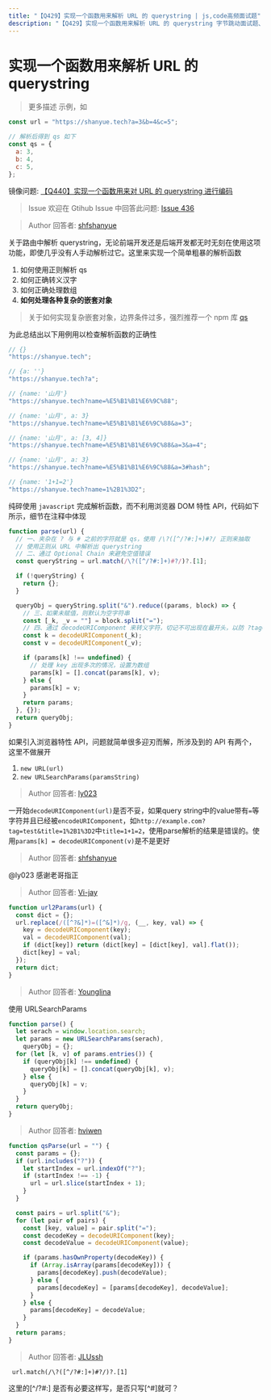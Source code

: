 ```yaml
---
title: "【Q429】实现一个函数用来解析 URL 的 querystring | js,code高频面试题"
description: "【Q429】实现一个函数用来解析 URL 的 querystring 字节跳动面试题、阿里腾讯面试题、美团小米面试题。"
---
```


# 实现一个函数用来解析 URL 的 querystring

> 更多描述
> 示例，如

```js
const url = "https://shanyue.tech?a=3&b=4&c=5";

// 解析后得到 qs 如下
const qs = {
  a: 3,
  b: 4,
  c: 5,
};
```

镜像问题: [【Q440】实现一个函数用来对 URL 的 querystring 进行编码](https://github.com/shfshanyue/Daily-Question/issues/448)

> Issue
> 欢迎在 Gtihub Issue 中回答此问题: [Issue 436](https://github.com/shfshanyue/Daily-Question/issues/436)

> Author
> 回答者: [shfshanyue](https://github.com/shfshanyue)

关于路由中解析 querystring，无论前端开发还是后端开发都无时无刻在使用这项功能，即使几乎没有人手动解析过它。这里来实现一个简单粗暴的解析函数

1. 如何使用正则解析 qs
1. 如何正确转义汉字
1. 如何正确处理数组
1. **如何处理各种复杂的嵌套对象**

> 关于如何实现复杂嵌套对象，边界条件过多，强烈推荐一个 npm 库 [qs](https://github.com/ljharb/qs)

为此总结出以下用例用以检查解析函数的正确性

```js
// {}
"https://shanyue.tech";

// {a: ''}
"https://shanyue.tech?a";

// {name: '山月'}
"https://shanyue.tech?name=%E5%B1%B1%E6%9C%88";

// {name: '山月', a: 3}
"https://shanyue.tech?name=%E5%B1%B1%E6%9C%88&a=3";

// {name: '山月', a: [3, 4]}
"https://shanyue.tech?name=%E5%B1%B1%E6%9C%88&a=3&a=4";

// {name: '山月', a: 3}
"https://shanyue.tech?name=%E5%B1%B1%E6%9C%88&a=3#hash";

// {name: '1+1=2'}
"https://shanyue.tech?name=1%2B1%3D2";
```

纯碎使用 `javascript` 完成解析函数，而不利用浏览器 DOM 特性 API，代码如下所示，细节在注释中体现

```js
function parse(url) {
  // 一、夹杂在 ? 与 # 之前的字符就是 qs，使用 /\?([^/?#:]+)#?/ 正则来抽取
  // 使用正则从 URL 中解析出 querystring
  // 二、通过 Optional Chain 来避免空值错误
  const queryString = url.match(/\?([^/?#:]+)#?/)?.[1];

  if (!queryString) {
    return {};
  }

  queryObj = queryString.split("&").reduce((params, block) => {
    // 三、如果未赋值，则默认为空字符串
    const [_k, _v = ""] = block.split("=");
    // 四、通过 decodeURIComponent 来转义字符，切记不可出现在最开头，以防 ?tag=test&title=1%2B1%3D2 出错
    const k = decodeURIComponent(_k);
    const v = decodeURIComponent(_v);

    if (params[k] !== undefined) {
      // 处理 key 出现多次的情况，设置为数组
      params[k] = [].concat(params[k], v);
    } else {
      params[k] = v;
    }
    return params;
  }, {});
  return queryObj;
}
```

如果引入浏览器特性 API，问题就简单很多迎刃而解，所涉及到的 API 有两个，这里不做展开

1. `new URL(url)`
1. `new URLSearchParams(paramsString)`

> Author
> 回答者: [ly023](https://github.com/ly023)

一开始`decodeURIComponent(url)`是否不妥，如果query string中的value带有`=`等字符并且已经被`encodeURIComponent`，如`http://example.com?tag=test&title=1%2B1%3D2`中`title=1+1=2`，使用parse解析的结果是错误的。使用`params[k] = decodeURIComponent(v)`是不是更好

> Author
> 回答者: [shfshanyue](https://github.com/shfshanyue)

@ly023 感谢老哥指正

> Author
> 回答者: [Vi-jay](https://github.com/Vi-jay)

```ts
function url2Params(url) {
  const dict = {};
  url.replace(/([^?&]*)=([^&]*)/g, (__, key, val) => {
    key = decodeURIComponent(key);
    val = decodeURIComponent(val);
    if (dict[key]) return (dict[key] = [dict[key], val].flat());
    dict[key] = val;
  });
  return dict;
}
```

> Author
> 回答者: [Younglina](https://github.com/Younglina)

使用 URLSearchParams

```javascript
function parse() {
  let serach = window.location.search;
  let params = new URLSearchParams(serach),
    queryObj = {};
  for (let [k, v] of params.entries()) {
    if (queryObj[k] !== undefined) {
      queryObj[k] = [].concat(queryObj[k], v);
    } else {
      queryObj[k] = v;
    }
  }
  return queryObj;
}
```

> Author
> 回答者: [hviwen](https://github.com/hviwen)

```javascript
function qsParse(url = "") {
  const params = {};
  if (url.includes("?")) {
    let startIndex = url.indexOf("?");
    if (startIndex !== -1) {
      url = url.slice(startIndex + 1);
    }
  }

  const pairs = url.split("&");
  for (let pair of pairs) {
    const [key, value] = pair.split("=");
    const decodeKey = decodeURIComponent(key);
    const decodeValue = decodeURIComponent(value);

    if (params.hasOwnProperty(decodeKey)) {
      if (Array.isArray(params[decodeKey])) {
        params[decodeKey].push(decodeValue);
      } else {
        params[decodeKey] = [params[decodeKey], decodeValue];
      }
    } else {
      params[decodeKey] = decodeValue;
    }
  }
  return params;
}
```

> Author
> 回答者: [JLUssh](https://github.com/JLUssh)

```
 url.match(/\?([^/?#:]+)#?/)?.[1]
```

这里的[^/?#:] 是否有必要这样写，是否只写[^#]就可？
